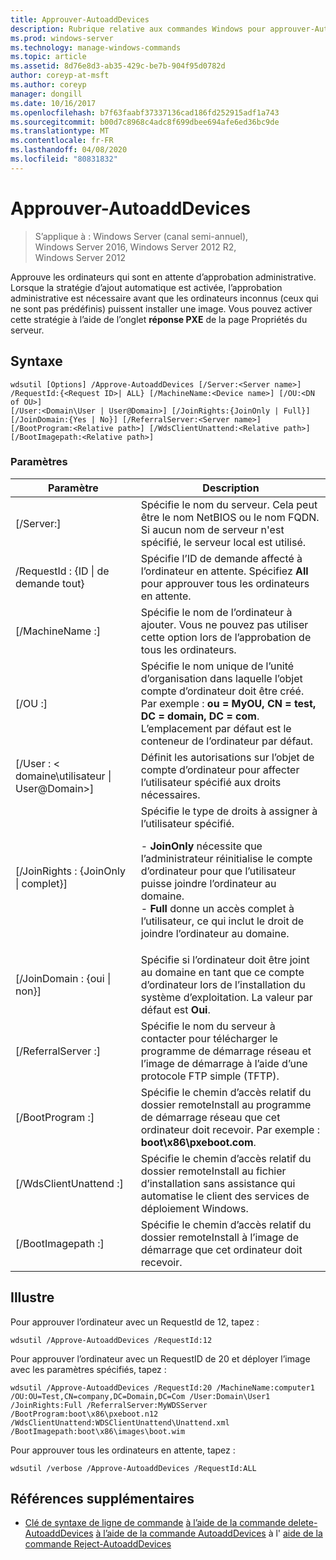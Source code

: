 ```yaml
---
title: Approuver-AutoaddDevices
description: Rubrique relative aux commandes Windows pour approuver-AutoaddDevices, qui approuve les ordinateurs qui sont en attente d’approbation administrative.
ms.prod: windows-server
ms.technology: manage-windows-commands
ms.topic: article
ms.assetid: 8d76e8d3-ab35-429c-be7b-904f95d0782d
author: coreyp-at-msft
ms.author: coreyp
manager: dongill
ms.date: 10/16/2017
ms.openlocfilehash: b7f63faabf37337136cad186fd252915adf1a743
ms.sourcegitcommit: b00d7c8968c4adc8f699dbee694afe6ed36bc9de
ms.translationtype: MT
ms.contentlocale: fr-FR
ms.lasthandoff: 04/08/2020
ms.locfileid: "80831832"
---
```

# <a name="approve-autoadddevices"></a>Approuver-AutoaddDevices

>S’applique à : Windows Server (canal semi-annuel), Windows Server 2016, Windows Server 2012 R2, Windows Server 2012

Approuve les ordinateurs qui sont en attente d’approbation administrative. Lorsque la stratégie d’ajout automatique est activée, l’approbation administrative est nécessaire avant que les ordinateurs inconnus (ceux qui ne sont pas prédéfinis) puissent installer une image. Vous pouvez activer cette stratégie à l’aide de l’onglet **réponse PXE** de la page Propriétés du serveur.

## <a name="syntax"></a>Syntaxe
```
wdsutil [Options] /Approve-AutoaddDevices [/Server:<Server name>] /RequestId:{<Request ID>| ALL} [/MachineName:<Device name>] [/OU:<DN of OU>] 
[/User:<Domain\User | User@Domain>] [/JoinRights:{JoinOnly | Full}] [/JoinDomain:{Yes | No}] [/ReferralServer:<Server name>] [/BootProgram:<Relative path>] [/WdsClientUnattend:<Relative path>] [/BootImagepath:<Relative path>]
```
### <a name="parameters"></a>Paramètres
|Paramètre|Description|
|-------|--------|
|[/Server:<Server name>]|Spécifie le nom du serveur. Cela peut être le nom NetBIOS ou le nom FQDN. Si aucun nom de serveur n'est spécifié, le serveur local est utilisé.|
|/RequestId : {ID &#124; de demande tout}|Spécifie l’ID de demande affecté à l’ordinateur en attente. Spécifiez **All** pour approuver tous les ordinateurs en attente.|
|[/MachineName :<Device name>]|Spécifie le nom de l’ordinateur à ajouter. Vous ne pouvez pas utiliser cette option lors de l’approbation de tous les ordinateurs.|
|[/OU :<DN of OU>]|Spécifie le nom unique de l’unité d’organisation dans laquelle l’objet compte d’ordinateur doit être créé. Par exemple : **ou = MyOU, CN = test, DC = domain, DC = com**. L’emplacement par défaut est le conteneur de l’ordinateur par défaut.|
|[/User : < domaine\utilisateur &#124; User@Domain>]|Définit les autorisations sur l’objet de compte d’ordinateur pour affecter l’utilisateur spécifié aux droits nécessaires.|
|[/JoinRights : {JoinOnly &#124; complet}]|Spécifie le type de droits à assigner à l’utilisateur spécifié.<p>-   **JoinOnly** nécessite que l’administrateur réinitialise le compte d’ordinateur pour que l’utilisateur puisse joindre l’ordinateur au domaine.<br />-   **Full** donne un accès complet à l’utilisateur, ce qui inclut le droit de joindre l’ordinateur au domaine.|
|[/JoinDomain : {oui &#124; non}]|Spécifie si l’ordinateur doit être joint au domaine en tant que ce compte d’ordinateur lors de l’installation du système d’exploitation. La valeur par défaut est **Oui**.|
|[/ReferralServer :<Server name>]|Spécifie le nom du serveur à contacter pour télécharger le programme de démarrage réseau et l’image de démarrage à l’aide d’une protocole FTP simple (TFTP).|
|[/BootProgram :<Relative path>]|Spécifie le chemin d’accès relatif du dossier remoteInstall au programme de démarrage réseau que cet ordinateur doit recevoir. Par exemple : **boot\x86\pxeboot.com**.|
|[/WdsClientUnattend :<Relative path>]|Spécifie le chemin d’accès relatif du dossier remoteInstall au fichier d’installation sans assistance qui automatise le client des services de déploiement Windows.|
|[/BootImagepath :<Relative path>]|Spécifie le chemin d’accès relatif du dossier remoteInstall à l’image de démarrage que cet ordinateur doit recevoir.|
## <a name="examples"></a><a name=BKMK_examples></a>Illustre
Pour approuver l’ordinateur avec un RequestId de 12, tapez :
```
wdsutil /Approve-AutoaddDevices /RequestId:12
```
Pour approuver l’ordinateur avec un RequestID de 20 et déployer l’image avec les paramètres spécifiés, tapez :
```
wdsutil /Approve-AutoaddDevices /RequestId:20 /MachineName:computer1 /OU:OU=Test,CN=company,DC=Domain,DC=Com /User:Domain\User1 
/JoinRights:Full /ReferralServer:MyWDSServer /BootProgram:boot\x86\pxeboot.n12 /WdsClientUnattend:WDSClientUnattend\Unattend.xml /BootImagepath:boot\x86\images\boot.wim
```
Pour approuver tous les ordinateurs en attente, tapez :
```
wdsutil /verbose /Approve-AutoaddDevices /RequestId:ALL
```
## <a name="additional-references"></a>Références supplémentaires
- [Clé de syntaxe de ligne de commande](command-line-syntax-key.md)
[à l’aide de la commande delete-AutoaddDevices](using-the-delete-autoadddevices-command.md)
[à l’aide de la commande AutoaddDevices](using-the-get-autoadddevices-command.md)
à l' [aide de la commande Reject-AutoaddDevices](using-the-reject-autoadddevices-command.md)
